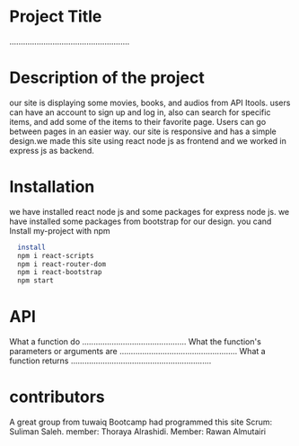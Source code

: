# Project Title
.....................................................

# Description of the project
our site is displaying some movies, books, and audios from API Itools.
users can have an account to sign up and log in, also can search for specific items, and add some of the items to their favorite page.
Users can go between pages in an easier way.
our site is responsive and has a simple design.we made this site using react node js as frontend and we worked in express js as backend.

# Installation
we have installed react node js and some packages for express node js.
we have installed some packages from bootstrap for our design. 
 you cand Install my-project with npm

```bash
  install  
  npm i react-scripts
  npm i react-router-dom
  npm i react-bootstrap
  npm start 
``` 

# API
What a function do
..............................................
What the function's parameters or arguments are
....................................................
What a function returns
..............................................................

# contributors
A great group from tuwaiq Bootcamp had programmed this site 
Scrum: Suliman Saleh. 
member: Thoraya Alrashidi.
Member: Rawan Almutairi 




    